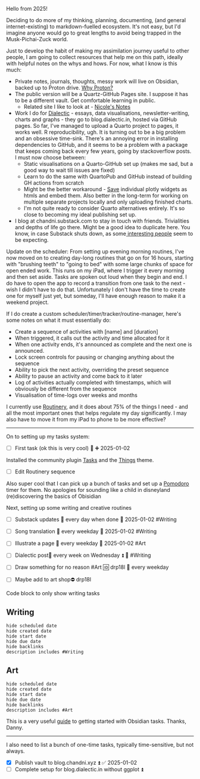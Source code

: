 Hello from 2025! 

Deciding to do more of my thinking, planning, documenting, (and general internet-existing) to markdown-fuelled ecosystem. It's not easy, but I'd imagine anyone would go to great lengths to avoid being trapped in the Musk-Pichai-Zuck world.

Just to develop the habit of making my assimilation journey useful to other people, I am going to collect resources that help me on this path, ideally with helpful notes on the whys and hows. For now, what I know is this much:
- Private notes, journals, thoughts, messy work will live on Obsidian, backed up to Proton drive. [Why Proton?](https://proton.me/about) 
- The public version will be a Quartz-GitHub Pages site. I suppose it has to be a different vault. Get comfortable learning in public.
	- Related site I like to look at - [Nicole's Notes](https://notes.nicolevanderhoeven.com/Fork+My+Brain)
- Work I do for [Dialectic](https://dialectic.in/) - essays, data visualisations, newsletter-writing, charts and graphs - they go to blog.dialectic.in, hosted via GitHub pages. So far, I've managed to upload a Quarto project to pages, it works well. R reproducibility, ugh. It is turning out to be a big problem and an obsessive time-sink. There's an annoying error in installing dependencies to GitHub, and it seems to be a problem with a package that keeps coming back every few years, going by stackoverflow posts. I must now choose between:
	- Static visualisations on a Quarto-GitHub set up (makes me sad, but a good way to wait till issues are fixed)
	- Learn to do the same with QuartoPub and GitHub instead of building GH actions from scratch
	- Might be the better workaround - [Save](https://plotly-r.com/saving) individual plotly widgets as htmls and embed them. Also better in the long-term for working on multiple separate projects locally and only uploading finished charts. 
	- I'm not quite ready to consider Quarto alternatives entirely. It's so close to becoming my ideal publishing set up. 
- I blog at chandni.substack.com to stay in touch with friends. Trivialities and depths of life go there. Might be a good idea to duplicate here. You know, in case Substack shuts down, as some[ interesting people](https://tedium.co/thank-you/) seem to be expecting.


Update on the scheduler: From setting up evening morning routines, I've now moved on to creating day-long routines that go on for 16 hours, starting with "brushing teeth" to "going to bed" with some large chunks of space for open ended work. This runs on my iPad, where I trigger it every morning and then set aside. Tasks are spoken out loud when they begin and end. I do have to open the app to record a transition from one task to the next - wish I didn't have to do that. Unfortunately I don't have the time to create one for myself just yet, but someday, I'll have enough reason to make it a weekend project. 

If I do create a custom scheduler/timer/tracker/routine-manager, here's some notes on what it must essentially do:
- Create a sequence of activities with [name] and [duration]
- When triggered, it calls out the activity and time allocated for it 
- When one activity ends, it's announced as complete and the next one is announced.
- Lock screen controls for pausing or changing anything about the sequence
- Ability to pick the next activity, overriding the preset sequence
- Ability to pause an activity and come back to it later
- Log of activities actually completed with timestamps, which will obviously be different from the sequence
- Visualisation of time-logs over weeks and months

I currently use [Routinery](https://routinery.app/), and it does about 75% of the things I need - and all the most important ones that helps regulate my day significantly. I may also have to move it from my iPad to phone to be more effective?

---

On to setting up my tasks system:
- [ ] First task (ok this is very cool) 🔼 ➕ 2025-01-02 

Installed the community plugin [Tasks](https://publish.obsidian.md/tasks/Introduction) and the [Things](https://publish.obsidian.md/tasks/Getting+Started/Statuses) theme.
- [ ] Edit Routinery sequence  

Also super cool that I can pick up a bunch of tasks and set up a [Pomodoro](https://obsidian.md/plugins?id=pomodoro-timer) timer for them. No apologies for sounding like a child in disneyland (re)discovering the basics of Obisidian

Next, setting up some writing and creative routines
- [ ] Substack updates 🔁 every day when done 🛫 2025-01-02 #Writing
- [ ] Song translation 🔁 every weekday 🛫 2025-01-02 #Writing
- [ ] Illustrate a page 🔁 every weekday  🛫 2025-01-02 #Art
- [ ] Dialectic post🔁 every week on Wednesday ⏫ 📅  #Writing 
- [ ] Draw something for no reason #Art 🆔 drp18l 🔁 every weekday
- [ ] Maybe add to art shop⛔ drp18l


Code block to only show writing tasks
## Writing 
``` tasks
hide scheduled date
hide created date
hide start date
hide due date
hide backlinks
description includes #Writing 
```
## Art
``` tasks
hide scheduled date
hide created date
hide start date
hide due date
hide backlinks
description includes #Art 
```

This is a very useful [guide](https://youtu.be/quXNtjTe5WE?si=8rC1E-ab69xduzWU) to getting started with Obsidian tasks. Thanks, Danny.

---

I also need to list a bunch of one-time tasks, typically time-sensitive, but not always. 
- [x] Publish vault to blog.chandni.xyz ⏫ ✅ 2025-01-02
- [ ] Complete setup for blog.dialectic.in without ggplot ⏫ 